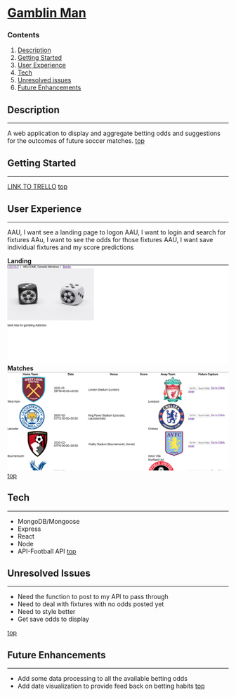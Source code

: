 # [**Gamblin Man**](https://gamblin-man.herokuapp.com/)
### <a name="home"></a> **Contents**
1. [Description](#desc)
2. [Getting Started](#start)
3. [User Experience](#ui) 
4. [Tech](#tech)
5. [Unresolved issues](#issues)
6. [Future Enhancements](#stretch)
## <a name="desc"></a> **Description**
________________
A web application to display and aggregate betting odds and suggestions for the outcomes of future soccer matches.
[top](#home)
## <a name="start"></a> **Getting Started**
________________
[LINK TO TRELLO](https://trello.com/b/nNWp8Rs4/gamblinman)
[top](#home)
## <a name="ui"></a> **User Experience**
________________
AAU, I want see a landing page to logon
AAU, I want to login and search for fixtures
AAu, I want to see the odds for those fixtures
AAU, I want save individual fixtures and my score predictions

**Landing**
![SCREENSHOT](./public/login.png)
**Matches**
![PIC](./public/matches.png)
[top](#home)
## <a name="tech"></a> **Tech**
________________
* MongoDB/Mongoose
* Express
* React
* Node
* API-Football API
[top](#home)
## <a name="issues"></a> **Unresolved Issues**
________________
* Need the function to post to my API to pass through
* Need to deal with fixtures with no odds posted yet
* Need to style better
* Get save odds to display

[top](#home)
## <a name="stretch"></a> **Future Enhancements**
________________
* Add some data processing to all the available betting odds
* Add date visualization to provide feed back on betting habits
[top](#home)